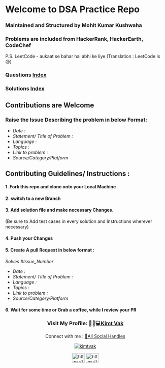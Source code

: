 # Welcome to DSA Practice Repo

### Maintained and Structured by Mohit Kumar Kushwaha 

### Problems are included from HackerRank, HackerEarth, CodeChef
P.S. LeetCode - aukaat se bahar hai abhi ke liye
(Translation : LeetCode is 😍)

<h3>Questions <a href="https://github.com/KimtVak8143/DSA_practice/blob/main/QnREADME.md">Index</a></h3>
<h3>Solutions <a href="https://github.com/KimtVak8143/DSA_practice/blob/main/SolREADME.md">Index</a></h2>


## Contributions are Welcome

### Raise the Issue Describing the problem in below Format:
- *Date :*
- *Statement/ Title of Problem :* 
- *Language :*
- *Topics :*
- *Link to problem :*
- *Source/Category/Platform*

## Contributing Guidelines/ Instructions : 
#### 1. Fork this repo and clone onto your Local Machine
#### 2. switch to a new Branch
#### 3. Add solution file and make necessary Changes. 
(Be sure to Add test cases in every solution and Instructions wherever necessary)
#### 4. Push your Changes
#### 5. Create A pull Request in below format :
*Solves #Issue_Number*
- *Date :*
- *Statement/ Title of Problem :* 
- *Language :*
- *Topics :*
- *Link to problem :*
- *Source/Category/Platform*
#### 6. Wait for some time or Grab a coffee, while I review your PR


<h3 align="center">Visit My Profile: 👨‍💻💻<a href="https://github.com/KimtVak8143">Kimt Vak</a></h3>

<p align="middle">Connect with me : <a href="https://linktr.ee/mohit_kushwaha">🔗All Social Handles</a></p> 
<p align="middle"> <a href="https://twitter.com/kimtvak" target="blank"><img src="https://img.shields.io/twitter/follow/kimtvak?logo=twitter&style=for-the-badge" alt="kimtvak" /></a> </p>
<p align="middle">
<a href="https://linkedin.com/in/https://www.linkedin.com/in/mohit-kushwaha-86910a185/" target="blank"><img align="center" src="https://raw.githubusercontent.com/rahuldkjain/github-profile-readme-generator/master/src/images/icons/Social/linked-in-alt.svg" alt="https://www.linkedin.com/in/mohit-kushwaha-86910a185/" height="30" width="40" /></a>
<a href="https://instagram.com/https://www.instagram.com/mohit_kumar_kush/?hl=en" target="blank"><img align="center" src="https://raw.githubusercontent.com/rahuldkjain/github-profile-readme-generator/master/src/images/icons/Social/instagram.svg" alt="https://www.instagram.com/mohit_kumar_kush/?hl=en" height="30" width="40" /></a>
</p>
